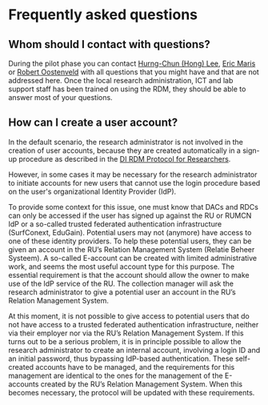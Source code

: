 # Frequently asked questions

## Whom should I contact with questions?

During the pilot phase you can contact [Hurng-Chun (Hong) Lee](mailto:h.lee@donders.ru.nl), [Eric Maris](mailto:e.maris@donders.ru.nl) or [Robert Oostenveld](mailto:robert.oostenveld@donders.ru.nl) with all questions that you might have and that are not addressed here. Once the local research administration, ICT and lab support staff has been trained on using the RDM, they should be able to answer most of your questions.

## How can I create a user account?

In the default scenario, the research administrator is not involved in the creation of user accounts, because they are created automatically in a sign-up procedure as described in the [DI RDM Protocol for Researchers](protocols/researcher.md).

However, in some cases it may be necessary for the research administrator to initiate accounts for new users that cannot use the login procedure based on the user's organizational Identity Provider (IdP).

To provide some context for this issue, one must know that DACs and RDCs can only be accessed if the user has signed up against the RU or RUMCN IdP or a so-called trusted federated authentication infrastructure (SurfConext, EduGain). Potential users may not (anymore) have access to one of these identity providers. To help these potential users, they can be given an account in the RU’s Relation Management System (Relatie Beheer Systeem). A so-called E-account can be created with limited administrative work, and seems the most useful account type for this purpose. The essential requirement is that the account should allow the owner to make use of the IdP service of the RU. The collection manager will ask the research administrator to give a potential user an account in the RU’s Relation Management System.

At this moment, it is not possible to give access to potential users that do not have access to a trusted federated authentication infrastructure, neither via their employer nor via the RU’s Relation Management System. If this turns out to be a serious problem, it is in principle possible to allow the research administrator to create an internal account, involving a login ID and an initial password, thus bypassing IdP-based authentication. These self-created accounts have to be managed, and the requirements for this management are identical to the ones for the management of the E-accounts created by the RU’s Relation Management System. When this becomes necessary, the protocol will be updated with these requirements.
